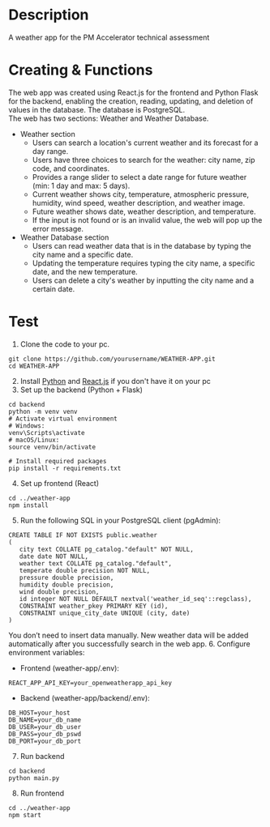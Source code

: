 # Description
A weather app for the PM Accelerator technical assessment

# Creating & Functions
The web app was created using React.js for the frontend and Python Flask for the backend, enabling the creation, reading, updating, and deletion of values in the database. The database is PostgreSQL.<br>
The web has two sections: Weather and Weather Database.
- Weather section
  - Users can search a location's current weather and its forecast for a day range.
  - Users have three choices to search for the weather: city name, zip code, and coordinates.
  - Provides a range slider to select a date range for future weather (min: 1 day and max: 5 days).
  - Current weather shows city, temperature, atmospheric pressure, humidity, wind speed, weather description, and weather image.
  - Future weather shows date, weather description, and temperature.
  - If the input is not found or is an invalid value, the web will pop up the error message.
- Weather Database section
  - Users can read weather data that is in the database by typing the city name and a specific date.
  - Updating the temperature requires typing the city name, a specific date, and the new temperature.
  - Users can delete a city's weather by inputting the city name and a certain date.

 # Test
1. Clone the code to your pc.
  ```
git clone https://github.com/yourusername/WEATHER-APP.git
cd WEATHER-APP
  ```
2. Install [Python](https://www.python.org/downloads/) and [React.js](https://nodejs.org/en) if you don't have it on your pc
3. Set up the backend (Python + Flask)
```
cd backend
python -m venv venv
# Activate virtual environment
# Windows:
venv\Scripts\activate
# macOS/Linux:
source venv/bin/activate

# Install required packages
pip install -r requirements.txt
```
4. Set up frontend (React)
```
cd ../weather-app
npm install
```
5. Run the following SQL in your PostgreSQL client (pgAdmin):
 ```
CREATE TABLE IF NOT EXISTS public.weather
(
    city text COLLATE pg_catalog."default" NOT NULL,
    date date NOT NULL,
    weather text COLLATE pg_catalog."default",
    temperate double precision NOT NULL,
    pressure double precision,
    humidity double precision,
    wind double precision,
    id integer NOT NULL DEFAULT nextval('weather_id_seq'::regclass),
    CONSTRAINT weather_pkey PRIMARY KEY (id),
    CONSTRAINT unique_city_date UNIQUE (city, date)
)
 ```
You don’t need to insert data manually. New weather data will be added automatically after you successfully search in the web app.
6. Configure environment variables:
- Frontend (weather-app/.env):
```
REACT_APP_API_KEY=your_openweatherapp_api_key
```
  - Backend (weather-app/backend/.env):
```
DB_HOST=your_host
DB_NAME=your_db_name
DB_USER=your_db_user
DB_PASS=your_db_pswd
DB_PORT=your_db_port
```
7. Run backend
```
cd backend
python main.py
```
8. Run frontend
```
cd ../weather-app
npm start
```
